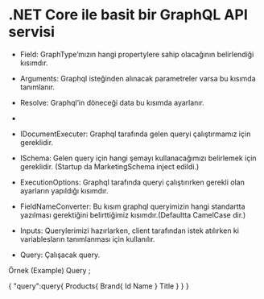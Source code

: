 # .NET Core ile basit bir GraphQL API servisi

- Field: GraphType’mızın hangi propertylere sahip olacağının belirlendiği kısımdır.

- Arguments: Graphql isteğinden alınacak parametreler varsa bu kısımda tanımlanır.

- Resolve: Graphql’in döneceği data bu kısımda ayarlanır.
- 
- IDocumentExecuter: Graphql tarafında gelen queryi çalıştırmamız için gereklidir.

- ISchema: Gelen query için hangi şemayı kullanacağımızı belirlemek için gereklidir. (Startup da MarketingSchema inject edildi.)

- ExecutionOptions: Graphql tarafında queryi çalıştırırken gerekli olan ayarların yapıldığı kısımdır.

- FieldNameConverter: Bu kısım graphql queryimizin hangi standartta yazılması gerektiğini belirttiğimiz kısımdır.(Defaultta CamelCase dir.)

- Inputs: Querylerimizi hazırlarken, client tarafından istek atılırken ki variablesların tanımlanması için kullanılır.

 - Query: Çalışacak query.

Örnek (Example) Query ;

 {
    "query":query{
        Products{
            Brand{
                Id
                Name
            }
            Title
        }
    }
}
